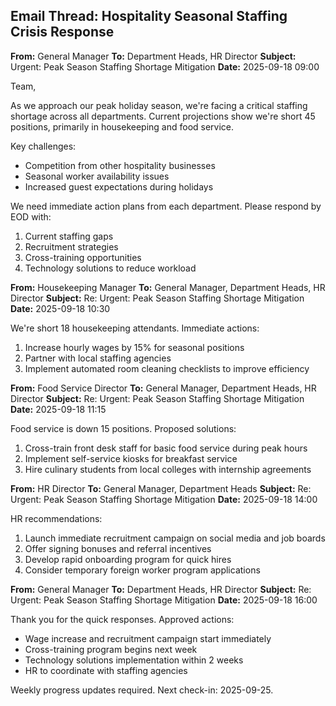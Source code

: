 ## Email Thread: Hospitality Seasonal Staffing Crisis Response

**From:** General Manager
**To:** Department Heads, HR Director
**Subject:** Urgent: Peak Season Staffing Shortage Mitigation
**Date:** 2025-09-18 09:00

Team,

As we approach our peak holiday season, we're facing a critical staffing shortage across all departments. Current projections show we're short 45 positions, primarily in housekeeping and food service.

Key challenges:
- Competition from other hospitality businesses
- Seasonal worker availability issues
- Increased guest expectations during holidays

We need immediate action plans from each department. Please respond by EOD with:
1. Current staffing gaps
2. Recruitment strategies
3. Cross-training opportunities
4. Technology solutions to reduce workload

**From:** Housekeeping Manager
**To:** General Manager, Department Heads, HR Director
**Subject:** Re: Urgent: Peak Season Staffing Shortage Mitigation
**Date:** 2025-09-18 10:30

We're short 18 housekeeping attendants. Immediate actions:
1. Increase hourly wages by 15% for seasonal positions
2. Partner with local staffing agencies
3. Implement automated room cleaning checklists to improve efficiency

**From:** Food Service Director
**To:** General Manager, Department Heads, HR Director
**Subject:** Re: Urgent: Peak Season Staffing Shortage Mitigation
**Date:** 2025-09-18 11:15

Food service is down 15 positions. Proposed solutions:
1. Cross-train front desk staff for basic food service during peak hours
2. Implement self-service kiosks for breakfast service
3. Hire culinary students from local colleges with internship agreements

**From:** HR Director
**To:** General Manager, Department Heads
**Subject:** Re: Urgent: Peak Season Staffing Shortage Mitigation
**Date:** 2025-09-18 14:00

HR recommendations:
1. Launch immediate recruitment campaign on social media and job boards
2. Offer signing bonuses and referral incentives
3. Develop rapid onboarding program for quick hires
4. Consider temporary foreign worker program applications

**From:** General Manager
**To:** Department Heads, HR Director
**Subject:** Re: Urgent: Peak Season Staffing Shortage Mitigation
**Date:** 2025-09-18 16:00

Thank you for the quick responses. Approved actions:
- Wage increase and recruitment campaign start immediately
- Cross-training program begins next week
- Technology solutions implementation within 2 weeks
- HR to coordinate with staffing agencies

Weekly progress updates required. Next check-in: 2025-09-25.

